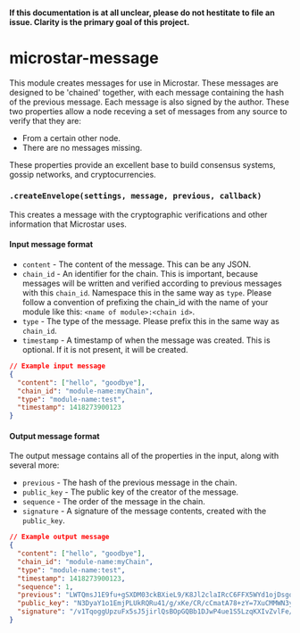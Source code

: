 #### If this documentation is at all unclear, please do not hestitate to file an issue. Clarity is the primary goal of this project.

# microstar-message

This module creates messages for use in Microstar. These messages are designed to be 'chained' together, with each message containing the hash of the previous message. Each message is also signed by the author. These two properties allow a node receving a set of messages from any source to verify that they are:
- From a certain other node.
- There are no messages missing.

These properties provide an excellent base to build consensus systems, gossip networks, and cryptocurrencies.

### `.createEnvelope(settings, message, previous, callback)`

This creates a message with the cryptographic verifications and other information that Microstar uses.

#### Input message format
- `content` - The content of the message. This can be any JSON.
- `chain_id` - An identifier for the chain. This is important, because messages will be written and verified according to previous messages with this `chain_id`. Namespace this in the same way as `type`. Please follow a convention of prefixing the chain_id with the name of your module like this: `<name of module>:<chain id>`.
- `type` - The type of the message. Please prefix this in the same way as `chain_id`.
- `timestamp` - A timestamp of when the message was created. This is optional. If it is not present, it will be created.

```json
// Example input message
{
  "content": ["hello", "goodbye"],
  "chain_id": "module-name:myChain",
  "type": "module-name:test",
  "timestamp": 1418273900123
}
```

#### Output message format
The output message contains all of the properties in the input, along with several more:
- `previous` - The hash of the previous message in the chain.
- `public_key` - The public key of the creator of the message.
- `sequence` - The order of the message in the chain.
- `signature` - A signature of the message contents, created with the `public_key`.

```json
// Example output message
{
  "content": ["hello", "goodbye"],
  "chain_id": "module-name:myChain",
  "type": "module-name:test",
  "timestamp": 1418273900123,
  "sequence": 1,
  "previous": "LWTQmsJ1E9fu+gSXDM03ckBXieL9/K8Jl2claIRcC6FFX5WYd1ojDsgo6KK1GafCinq2lAQlsIeVtU4RSpYL1w==",
  "public_key": "N3DyaY1o1EmjPLUkRQRu41/g/xKe/CR/cCmatA78+zY=7XuCMMWN3y/r6DeVk7YGY8j/0rWyKm3TNv3S2cbmXKk=",
  "signature": "/v1TqoggUpzuFx5sJ5jirlQsBOpGQBb1DJwP4ue1S5LzqKXIvZvlFe/WOLjyQTKXkqw9uQo2NH7eJPq4E7HbAQ=="
}
```